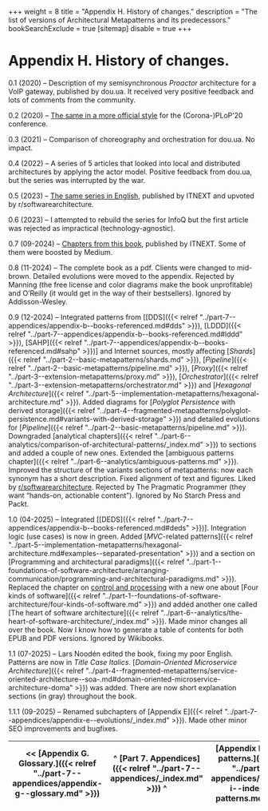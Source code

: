 +++
weight = 8
title = "Appendix H. History of changes."
description = "The list of versions of Architectural Metapatterns and its predecessors."
bookSearchExclude = true
[sitemap]
  disable = true
+++

# Appendix H\. History of changes\.

0\.1 \(2020\) – Description of my semisynchronous *Proactor* architecture for a VoIP gateway, published by dou\.ua\. It received very positive feedback and lots of comments from the community\.

0\.2 \(2020\) – [The same in a more official style](http://www.hillside.net/plop/2020/papers/poltorak.pdf) for the \(Corona\-\)PLoP’20 conference\.

0\.3 \(2021\) – Comparison of choreography and orchestration for dou\.ua\. No impact\.

0\.4 \(2022\) – A series of 5 articles that looked into local and distributed architectures by applying the actor model\. Positive feedback from dou\.ua, but the series was interrupted by the war\.

0\.5 \(2023\) – [The same series in English](https://medium.com/itnext/introduction-to-software-architecture-with-actors-part-1-89de6000e0d3), published by ITNEXT and upvoted by r/softwarearchitecture\.

0\.6 \(2023\) – I attempted to rebuild the series for InfoQ but the first article was rejected as impractical \(technology\-agnostic\)\.

0\.7 \(09\-2024\) – [Chapters from this book](https://medium.com/itnext/the-list-of-architectural-metapatterns-ed64d8ba125d), published by ITNEXT\. Some of them were boosted by Medium\.

0\.8 \(11\-2024\) – The complete book as a pdf\. Clients were changed to mid\-brown\. Detailed evolutions were moved to the appendix\. Rejected by Manning \(the free license and color diagrams make the book unprofitable\) and O’Reilly \(it would get in the way of their bestsellers\)\. Ignored by Addisson\-Wesley\.

0\.9 \(12\-2024\) – Integrated patterns from \[[DDS]({{< relref "../part-7--appendices/appendix-b--books-referenced.md#dds" >}}), [LDDD]({{< relref "../part-7--appendices/appendix-b--books-referenced.md#lddd" >}}), [SAHP]({{< relref "../part-7--appendices/appendix-b--books-referenced.md#sahp" >}})\] and Internet sources, mostly affecting [*Shards*]({{< relref "../part-2--basic-metapatterns/shards.md" >}}), [*Pipeline*]({{< relref "../part-2--basic-metapatterns/pipeline.md" >}}), [*Proxy*]({{< relref "../part-3--extension-metapatterns/proxy.md" >}}), [*Orchestrator*]({{< relref "../part-3--extension-metapatterns/orchestrator.md" >}}) and [*Hexagonal Architecture*]({{< relref "../part-5--implementation-metapatterns/hexagonal-architecture.md" >}})\. Added diagrams for [*Polyglot Persistence* with derived storage]({{< relref "../part-4--fragmented-metapatterns/polyglot-persistence.md#variants-with-derived-storage" >}}) and detailed evolutions for [*Pipeline*]({{< relref "../part-2--basic-metapatterns/pipeline.md" >}})\. Downgraded [analytical chapters]({{< relref "../part-6--analytics/comparison-of-architectural-patterns/_index.md" >}}) to sections and added a couple of new ones\. Extended the [ambiguous patterns chapter]({{< relref "../part-6--analytics/ambiguous-patterns.md" >}})\. Improved the structure of the variants sections of metapatterns: now each synonym has a short description\. Fixed alignment of text and figures\. Liked by [r/softwarearchitecture](https://www.reddit.com/r/softwarearchitecture/comments/1hi377v/free_book_architectural_metapatterns_the_pattern/)\. Rejected by The Pragmatic Programmer \(they want “hands\-on, actionable content”\)\. Ignored by No Starch Press and Packt\.

1\.0 \(04\-2025\) – Integrated \[[DEDS]({{< relref "../part-7--appendices/appendix-b--books-referenced.md#deds" >}})\]\. Integration logic \(use cases\) is now in green\. Added [*MVC*\-related patterns]({{< relref "../part-5--implementation-metapatterns/hexagonal-architecture.md#examples--separated-presentation" >}}) and a section on [Programming and architectural paradigms]({{< relref "../part-1--foundations-of-software-architecture/arranging-communication/programming-and-architectural-paradigms.md" >}})\. Replaced the chapter on [control and processing](https://medium.com/itnext/control-and-processing-software-9011fee8bc66) with a new one about [Four kinds of software]({{< relref "../part-1--foundations-of-software-architecture/four-kinds-of-software.md" >}}) and added another one called [The heart of software architecture]({{< relref "../part-6--analytics/the-heart-of-software-architecture/_index.md" >}})\. Made minor changes all over the book\. Now I know how to generate a table of contents for both EPUB and PDF versions\. Ignored by Wikibooks\.

1\.1 \(07\-2025\) – Lars Noodén edited the book, fixing my poor English\. Patterns are now in *Title Case Italics*\. [*Domain\-Oriented Microservice Architecture*]({{< relref "../part-4--fragmented-metapatterns/service-oriented-architecture--soa-.md#domain-oriented-microservice-architecture-doma" >}}) was added\. There are now short explanation sections \(in gray\) throughout the book\.

1\.1\.1 \(09\-2025\) – Renamed subchapters of [Appendix E]({{< relref "../part-7--appendices/appendix-e--evolutions/_index.md" >}})\. Made other minor SEO improvements and bugfixes\.

<nav>

| \<\< [Appendix G\. Glossary\.]({{< relref "../part-7--appendices/appendix-g--glossary.md" >}}) | ^ [Part 7\. Appendices]({{< relref "../part-7--appendices/_index.md" >}}) ^ | [Appendix I\. Index of patterns\.]({{< relref "../part-7--appendices/appendix-i--index-of-patterns.md" >}}) \>\> |
| --- | --- | --- |

</nav>



